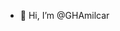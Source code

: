 - 👋 Hi, I’m @GHAmilcar


<!---
GHAmilcar/GHAmilcar is a ✨ special ✨ repository because its `README.md` (this file) appears on your GitHub profile.
You can click the Preview link to take a look at your changes.
--->

